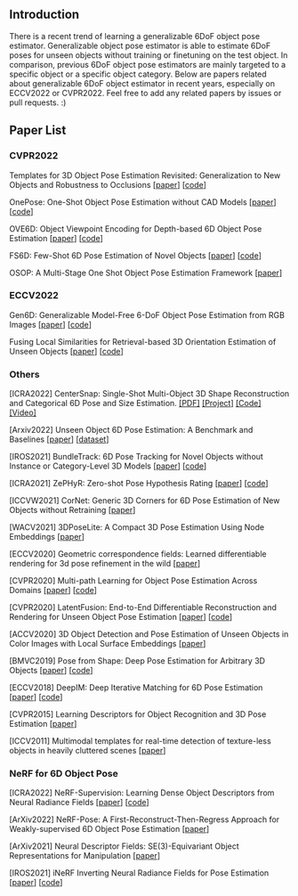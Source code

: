## Introduction

There is a recent trend of learning a generalizable 6DoF object pose estimator. Generalizable object pose estimator is able to estimate 6DoF poses for unseen objects without training or finetuning on the test object. In comparison, previous 6DoF object pose estimators are mainly targeted to a specific object or a specific object category. Below are papers related about generalizable 6DoF object estimator in recent years, especially on ECCV2022 or CVPR2022. Feel free to add any related papers by issues or pull requests. :)

## Paper List

### CVPR2022

Templates for 3D Object Pose Estimation Revisited: Generalization to New Objects and Robustness to Occlusions \[[paper](https://openaccess.thecvf.com/content/CVPR2022/papers/Nguyen_Templates_for_3D_Object_Pose_Estimation_Revisited_Generalization_to_New_CVPR_2022_paper.pdf)\] \[[code](https://github.com/nv-nguyen/template-pose)\]

OnePose: One-Shot Object Pose Estimation without CAD Models \[[paper](https://arxiv.org/pdf/2205.12257.pdf)\] \[[code](https://github.com/zju3dv/OnePose)\]

OVE6D: Object Viewpoint Encoding for Depth-based 6D Object Pose Estimation \[[paper](https://openaccess.thecvf.com/content/CVPR2022/papers/Cai_OVE6D_Object_Viewpoint_Encoding_for_Depth-Based_6D_Object_Pose_Estimation_CVPR_2022_paper.pdf)\] \[[code](https://github.com/dingdingcai/OVE6D-pose)\]

FS6D: Few-Shot 6D Pose Estimation of Novel Objects \[[paper](https://arxiv.org/pdf/2203.14628.pdf)\] \[[code](https://github.com/ethnhe/FS6D-PyTorch)\]

OSOP: A Multi-Stage One Shot Object Pose Estimation Framework \[[paper](https://arxiv.org/pdf/2203.15533.pdf)\]

### ECCV2022

Gen6D: Generalizable Model-Free 6-DoF Object Pose Estimation from RGB Images \[[paper](https://arxiv.org/pdf/2204.10776.pdf)\] \[[code](https://github.com/liuyuan-pal/Gen6D)\]

Fusing Local Similarities for Retrieval-based 3D Orientation Estimation of Unseen Objects \[[paper](https://arxiv.org/pdf/2203.08472.pdf)\] \[[code](https://github.com/sailor-z/Unseen_Object_Pose)\]

### Others

[ICRA2022] CenterSnap: Single-Shot Multi-Object 3D Shape Reconstruction and Categorical 6D Pose and Size Estimation. [\[PDF\]](https://arxiv.org/pdf/2203.01929) [\[Project\]](https://zubair-irshad.github.io/projects/CenterSnap.html) [\[Code\]](https://github.com/zubair-irshad/CenterSnap) [\[Video\]](https://www.youtube.com/watch?v=Bg5vi6DSMdM)

[Arxiv2022] Unseen Object 6D Pose Estimation: A Benchmark and Baselines \[[paper](https://arxiv.org/pdf/2206.11808.pdf)\] \[[dataset](https://graspnet.net/unseen6d)\]

[IROS2021] BundleTrack: 6D Pose Tracking for Novel Objects without Instance or Category-Level 3D Models \[[paper](https://arxiv.org/abs/2108.00516)\] \[[code](https://github.com/wenbowen123/BundleTrack)\]

[ICRA2021] ZePHyR: Zero-shot Pose Hypothesis Rating \[[paper](https://arxiv.org/pdf/2104.13526.pdf)\] \[[code](https://github.com/r-pad/zephyr)\]

[ICCVW2021] CorNet: Generic 3D Corners for 6D Pose Estimation of New Objects without Retraining \[[paper](https://arxiv.org/pdf/1908.11457.pdf)\]

[WACV2021] 3DPoseLite: A Compact 3D Pose Estimation Using Node Embeddings \[[paper](https://openaccess.thecvf.com/content/WACV2021/papers/Dani_3DPoseLite_A_Compact_3D_Pose_Estimation_Using_Node_Embeddings_WACV_2021_paper.pdf)\]

[ECCV2020] Geometric correspondence fields: Learned differentiable rendering for 3d pose refinement in the wild \[[paper](https://www.ecva.net/papers/eccv_2020/papers_ECCV/papers/123610103.pdf)\]

[CVPR2020] Multi-path Learning for Object Pose Estimation Across Domains \[[paper](https://arxiv.org/pdf/1908.00151.pdf)\] \[[code](https://github.com/DLR-RM/AugmentedAutoencoder/tree/multipath)\]

[CVPR2020] LatentFusion: End-to-End Differentiable Reconstruction and Rendering for Unseen Object Pose Estimation \[[paper](https://arxiv.org/pdf/1912.00416.pdf)\] \[[code](https://github.com/NVlabs/latentfusion)\]

[ACCV2020] 3D Object Detection and Pose Estimation of Unseen Objects in Color Images with Local Surface Embeddings \[[paper](https://openaccess.thecvf.com/content/ACCV2020/papers/Pitteri_3D_Object_Detection_and_Pose_Estimation_of_Unseen_Objects_in_ACCV_2020_paper.pdf)\] 

[BMVC2019] Pose from Shape: Deep Pose Estimation for Arbitrary 3D Objects \[[paper](https://arxiv.org/pdf/1906.05105.pdf)\] \[[code](https://github.com/YoungXIAO13/PoseFromShape)\]

[ECCV2018] DeepIM: Deep Iterative Matching for 6D Pose Estimation \[[paper](https://arxiv.org/pdf/1804.00175)\] \[[code](https://github.com/liyi14/mx-DeepIM)\]

[CVPR2015] Learning Descriptors for Object Recognition and 3D Pose Estimation \[[paper](https://arxiv.org/pdf/1502.05908)\]

[ICCV2011] Multimodal templates for real-time detection of texture-less objects in heavily cluttered scenes \[[paper](https://campar.in.tum.de/pub/hinterstoisser2011linemod/hinterstoisser2011linemod.pdf)\]

### NeRF for 6D Object Pose

[ICRA2022] NeRF-Supervision: Learning Dense Object Descriptors from Neural Radiance Fields \[[paper](https://arxiv.org/pdf/2203.01913.pdf)\] \[[code]()\]

[ArXiv2022] NeRF-Pose: A First-Reconstruct-Then-Regress Approach for Weakly-supervised 6D Object Pose Estimation \[[paper](https://arxiv.org/pdf/2203.04802.pdf)\]

[ArXiv2021] Neural Descriptor Fields: SE(3)-Equivariant Object Representations for Manipulation \[[paper](https://yilundu.github.io/ndf/)\]

[IROS2021] iNeRF Inverting Neural Radiance Fields for Pose Estimation \[[paper](https://arxiv.org/pdf/2012.05877.pdf)\] \[[code](https://github.com/yenchenlin/iNeRF-public)\]



